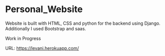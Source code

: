 # Personal_Website
Website is built with HTML, CSS and python for the backend using Django. Additionally I used Bootstrap and saas.

Work in Progress

URL: https://levani.herokuapp.com/
